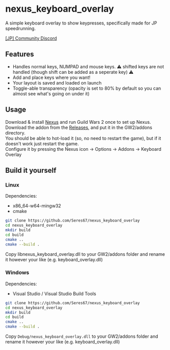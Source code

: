 # nexus_keyboard_overlay

A simple keyboard overlay to show keypresses, specifically made for JP speedrunning.

[[JP] Community Discord](https://gw2jp.net/discord)

## Features
- Handles normal keys, NUMPAD and mouse keys. ⚠️ shifted keys are not handled (though shift can be added as a seperate key) ⚠️
- Add and place keys where you want!
- Your layout is saved and loaded on launch
- Toggle-able transparency (opacity is set to 80% by default so you can almost see what's going on under it)

## Usage

Download & install [Nexus](https://raidcore.gg/Nexus) and run Guild Wars 2 once to set up Nexus.  
Download the addon from the [Releases](https://github.com/Seres67/nexus_keyboard_overlay/releases/latest), and put it in the GW2/addons directory.  
You should be able to hot-load it (so, no need to restart the game), but if it doesn't work just restart the game.  
Configure it by pressing the Nexus icon -> Options -> Addons -> Keyboard Overlay

## Build it yourself

### Linux

Dependencies:
- x86_64-w64-mingw32
- cmake

```bash
git clone https://github.com/Seres67/nexus_keyboard_overlay
cd nexus_keyboard_overlay
mkdir build
cd build
cmake ..
cmake --build .
```
Copy libnexus_keyboard_overlay.dll to your GW2/addons folder and rename it however your like (e.g. keyboard_overlay.dll)


### Windows

Dependencies:
- Visual Studio / Visual Studio Build Tools

```bash
git clone https://github.com/Seres67/nexus_keyboard_overlay
cd nexus_keyboard_overlay
mkdir build
cd build
cmake ..
cmake --build .
```
Copy `Debug/nexus_keyboard_overlay.dll` to your GW2/addons folder and rename it however your like (e.g. keyboard_overlay.dll)